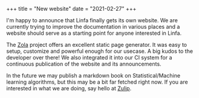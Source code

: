 +++
title = "New website"
date = "2021-02-27"
+++

I'm happy to announce that Linfa finally gets its own website. We are currently trying to improve the documentation in various places and a website should serve as a starting point for anyone interested in Linfa.

<!-- more -->

The [Zola](https://github.com/getzola/zola) project offers an excellent static page generator. It was easy to setup, customize and powerful enough for our usecase. A big kudos to the developer over there! We also integrated it into our CI system for a continuous publication of the website and its announcements.

In the future we may publish a markdown book on Statistical/Machine learning algorithms, but this may be a bit far fetched right now. If you are interested in what we are doing, say hello at [Zulip](https://rust-ml.zulipchat.com).
